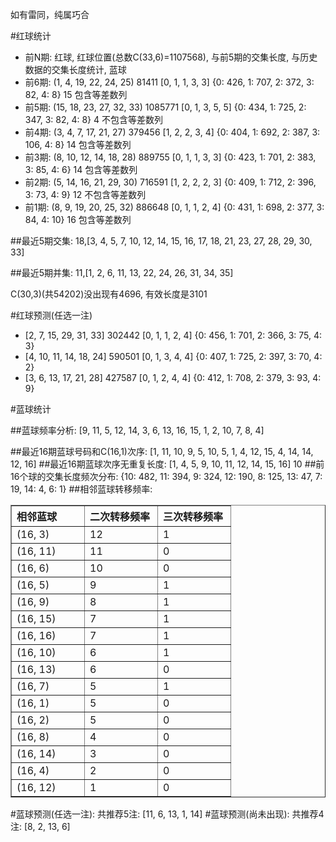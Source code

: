 <!-- 
.. title: 双色球2014009期(2014-01-21)数据分析报告
.. slug: slott-2014009-2014-01-21-report
.. date: 2014-01-22 08:00:00 UTC+08:00
.. tags: Lottery
.. link: 
.. description: 
.. type: text
-->

如有雷同，纯属巧合

<!-- TEASER_END-->

#红球统计

- 前N期: 红球, 红球位置(总数C(33,6)=1107568), 与前5期的交集长度, 与历史数据的交集长度统计, 蓝球
- 前6期: (1, 4, 19, 22, 24, 25) 81411 [0, 1, 1, 3, 3] {0: 426, 1: 707, 2: 372, 3: 82, 4: 8} 15 包含等差数列
- 前5期: (15, 18, 23, 27, 32, 33) 1085771 [0, 1, 3, 5, 5] {0: 434, 1: 725, 2: 347, 3: 82, 4: 8} 4 不包含等差数列
- 前4期: (3, 4, 7, 17, 21, 27) 379456 [1, 2, 2, 3, 4] {0: 404, 1: 692, 2: 387, 3: 106, 4: 8} 14 包含等差数列
- 前3期: (8, 10, 12, 14, 18, 28) 889755 [0, 1, 1, 3, 3] {0: 423, 1: 701, 2: 383, 3: 85, 4: 6} 14 包含等差数列
- 前2期: (5, 14, 16, 21, 29, 30) 716591 [1, 2, 2, 2, 3] {0: 409, 1: 712, 2: 396, 3: 73, 4: 9} 12 不包含等差数列
- 前1期: (8, 9, 19, 20, 25, 32) 886648 [0, 1, 1, 2, 4] {0: 431, 1: 698, 2: 377, 3: 84, 4: 10} 16 包含等差数列

##最近5期交集:
18,[3, 4, 5, 7, 10, 12, 14, 15, 16, 17, 18, 21, 23, 27, 28, 29, 30, 33]

##最近5期并集:
11,[1, 2, 6, 11, 13, 22, 24, 26, 31, 34, 35]

C(30,3)(共54202)没出现有4696, 
有效长度是3101

#红球预测(任选一注)

- [2, 7, 15, 29, 31, 33] 302442 [0, 1, 1, 2, 4] {0: 456, 1: 701, 2: 366, 3: 75, 4: 3}
- [4, 10, 11, 14, 18, 24] 590501 [0, 1, 3, 4, 4] {0: 407, 1: 725, 2: 397, 3: 70, 4: 2}
- [3, 6, 13, 17, 21, 28] 427587 [0, 1, 2, 4, 4] {0: 412, 1: 708, 2: 379, 3: 93, 4: 9}

#蓝球统计

##蓝球频率分析:
[9, 11, 5, 12, 14, 3, 6, 13, 16, 15, 1, 2, 10, 7, 8, 4]

##最近16期蓝球号码和C(16,1)次序:
[1, 11, 10, 9, 5, 10, 5, 1, 4, 12, 15, 4, 14, 14, 12, 16]
##最近16期蓝球次序无重复长度:
[1, 4, 5, 9, 10, 11, 12, 14, 15, 16] 10
##前16个球的交集长度频次分布:
{10: 482, 11: 394, 9: 324, 12: 190, 8: 125, 13: 47, 7: 19, 14: 4, 6: 1}
##相邻蓝球转移频率:
<table border="1" class="table table-striped dataframe">
  <thead>
    <tr style="text-align: left;">
      <th style="min-width: 100px;">相邻蓝球</th>
      <th style="min-width: 100px;">二次转移频率</th>
      <th style="min-width: 100px;">三次转移频率</th>
    </tr>
  </thead>
  <tbody>
    <tr>
      <td>  (16, 3)</td>
      <td> 12</td>
      <td> 1</td>
    </tr>
    <tr>
      <td> (16, 11)</td>
      <td> 11</td>
      <td> 0</td>
    </tr>
    <tr>
      <td>  (16, 6)</td>
      <td> 10</td>
      <td> 0</td>
    </tr>
    <tr>
      <td>  (16, 5)</td>
      <td>  9</td>
      <td> 1</td>
    </tr>
    <tr>
      <td>  (16, 9)</td>
      <td>  8</td>
      <td> 1</td>
    </tr>
    <tr>
      <td> (16, 15)</td>
      <td>  7</td>
      <td> 1</td>
    </tr>
    <tr>
      <td> (16, 16)</td>
      <td>  7</td>
      <td> 1</td>
    </tr>
    <tr>
      <td> (16, 10)</td>
      <td>  6</td>
      <td> 1</td>
    </tr>
    <tr>
      <td> (16, 13)</td>
      <td>  6</td>
      <td> 0</td>
    </tr>
    <tr>
      <td>  (16, 7)</td>
      <td>  5</td>
      <td> 1</td>
    </tr>
    <tr>
      <td>  (16, 1)</td>
      <td>  5</td>
      <td> 0</td>
    </tr>
    <tr>
      <td>  (16, 2)</td>
      <td>  5</td>
      <td> 0</td>
    </tr>
    <tr>
      <td>  (16, 8)</td>
      <td>  4</td>
      <td> 0</td>
    </tr>
    <tr>
      <td> (16, 14)</td>
      <td>  3</td>
      <td> 0</td>
    </tr>
    <tr>
      <td>  (16, 4)</td>
      <td>  2</td>
      <td> 0</td>
    </tr>
    <tr>
      <td> (16, 12)</td>
      <td>  1</td>
      <td> 0</td>
    </tr>
  </tbody>
</table>
#蓝球预测(任选一注):
共推荐5注: [11, 6, 13, 1, 14]
#蓝球预测(尚未出现):
共推荐4注: [8, 2, 13, 6]

